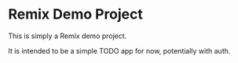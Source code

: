 # Remix Demo Project

This is simply a Remix demo project.

It is intended to be a simple TODO app for now, potentially with auth.

